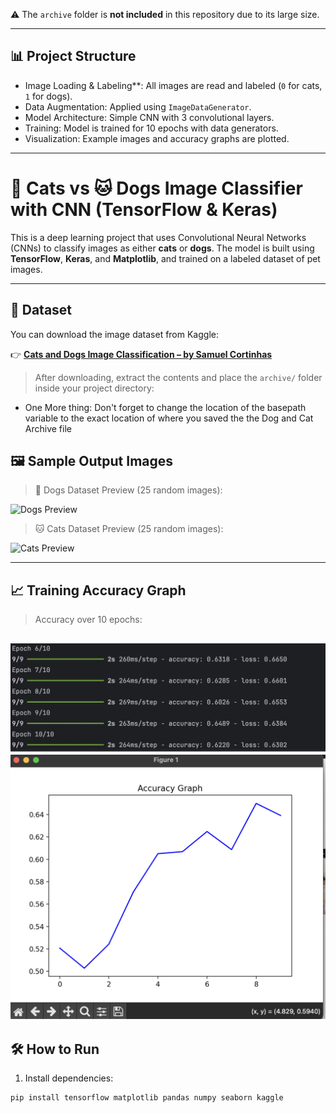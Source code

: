 
⚠️ The `archive` folder is **not included** in this repository due to its large size.

---

## 📊 Project Structure

- Image Loading & Labeling**: All images are read and labeled (`0` for cats, `1` for dogs).
- Data Augmentation: Applied using `ImageDataGenerator`.
- Model Architecture: Simple CNN with 3 convolutional layers.
- Training: Model is trained for 10 epochs with data generators.
- Visualization: Example images and accuracy graphs are plotted.

---
# 🐶 Cats vs 🐱 Dogs Image Classifier with CNN (TensorFlow & Keras)

This is a deep learning project that uses Convolutional Neural Networks (CNNs) to classify images as either **cats** or **dogs**. The model is built using **TensorFlow**, **Keras**, and **Matplotlib**, and trained on a labeled dataset of pet images.

---

## 📁 Dataset

You can download the image dataset from Kaggle:

👉 **[Cats and Dogs Image Classification – by Samuel Cortinhas](https://www.kaggle.com/datasets/samuelcortinhas/cats-and-dogs-image-classification)**

> After downloading, extract the contents and place the `archive/` folder inside your project directory:


- One More thing: Don't forget to change the location of the basepath variable to the exact location of where you saved the the Dog and Cat Archive file
## 🖼️ Sample Output Images

> 🐶 Dogs Dataset Preview (25 random images):

![Dogs Preview](https://github.com/Bereket-Belachew/Image-Processing-Cats-Or-Dogs/blob/2d014b213e6da818d13780595ac2afa27406bb9e/Screenshot%202025-08-03%20at%2016.43.29.png)

> 🐱 Cats Dataset Preview (25 random images):

![Cats Preview](https://github.com/Bereket-Belachew/Image-Processing-Cats-Or-Dogs/blob/2d00a469937aa67958a3968fa29982804d39e25c/Screenshot%202025-08-03%20at%2016.43.47.png)

---

## 📈 Training Accuracy Graph

> Accuracy over 10 epochs:

![Accuracy Data](https://github.com/Bereket-Belachew/Image-Processing-Cats-Or-Dogs/blob/44a0615ecb9ec591c16a6b1cdccd94a2ffef9c69/Screenshot%202025-08-03%20at%2016.45.13.png)
![Accuracy Graph](https://github.com/Bereket-Belachew/Image-Processing-Cats-Or-Dogs/blob/8c5dfa59d8c800993c359336b27dff8c1389c73b/Screenshot%202025-08-03%20at%2016.44.51.png)
---

## 🛠️ How to Run

1. Install dependencies:

```bash
pip install tensorflow matplotlib pandas numpy seaborn kaggle
